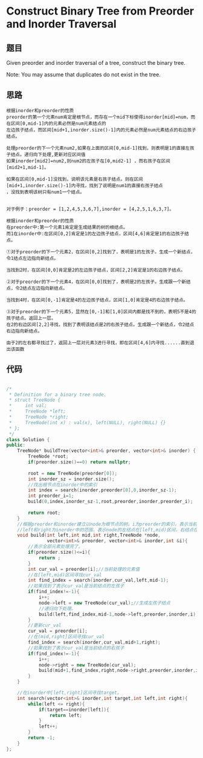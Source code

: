 # Construct Binary Tree from Preorder and Inorder Traversal


## 题目

Given preorder and inorder traversal of a tree, construct the binary tree.

Note:
You may assume that duplicates do not exist in the tree.

## 思路

    根据inorder和preorder的性质
    preorder的第一个元素num肯定是根节点，而存在一个mid下标使得inorder[mid]=num，而在区间[0,mid-1]内的元素必然是num元素结点的
    左边孩子结点，而区间[mid+1,inorder.size()-1]内的元素必然是num元素结点的右边孩子结点。
    
    处理preorder的下一个元素num2,如果在上面的区间[0,mid-1]找到，则表明是1的直接左孩子结点。递归向下处理,更新对应区间值
    如果inorder[mid2]=num2,则num2的左孩子在[0,mid2-1] ，而右孩子在区间[mid2+1,mid-1]。
    
    如果在区间[0,mid-1]没找到，说明该元素是右孩子结点。则在区间[mid+1,inorder.size()-1]内寻找，找到了说明是num1的直接右孩子结点
    ，没找到表明该树只有num1一个结点。


    对于例子：preorder = [1,2,4,5,3,6,7],inorder = [4,2,5,1,6,3,7]。
    
    根据inorder和preorder的性质
    在preorder中:第一个元素1肯定是生成结果的树的根结点。
    而1在inorder中:在区间[0,2]肯定是1的左边孩子结点，区间[4,6]肯定是1的右边孩子结点。
    
    ①对于preorder的下一个元素2，在区间[0,2]找到了，表明是1的左孩子。生成一个新结点，令1结点左边指向新结点。
  
    当找到2时，在区间[0,0]肯定是2的左边孩子结点，区间[2,2]肯定是1的右边孩子结点。
    
    ②对于preorder的下一个元素4，在区间[0,0]找到了，表明是2的左孩子。生成跟一个新结点，令2结点左边指向新结点。
    
    当找到4时，在区间[0,-1]肯定是4的左边孩子结点，区间[1,0]肯定是4的右边孩子结点。
    
    ③对于preorder的下一个元素5，显然在[0,-1]和[1,0]区间内都是找不到的，表明5不是4的孩子结点。返回上一层。
    在2的右边区间[2,2]寻找，找到了表明该结点是2的右孩子结点。生成跟一个新结点，令2结点右边指向新结点。
    
    由于2的左右都寻找过了，返回上一层对元素3进行寻找，即在区间[4,6]内寻找......直到退出该函数
    
    


## 代码

```cpp

/*
 * Definition for a binary tree node.
 * struct TreeNode {
 *     int val;
 *     TreeNode *left;
 *     TreeNode *right;
 *     TreeNode(int x) : val(x), left(NULL), right(NULL) {}
 * };
 */
class Solution {
public:
    TreeNode* buildTree(vector<int>& preorder, vector<int>& inorder) {
        TreeNode *root;
        if(preorder.size()==0) return nullptr;
        
        root = new TreeNode(preorder[0]);
        int inorder_sz = inorder.size();
        //找出根节点在inorder中的索引
        int index = search(inorder,preorder[0],0,inorder_sz-1);
        int preorder_i=1;
        build(0,index,inorder_sz-1,root,preorder,inorder,preorder_i);
        
        return root;
    }
    //根据preorder和inorder建立以node为根节点的树。i为preorder的索引，表示当前处理的元素。
    //left和right为inorder中的范围，表示node的左结点在[left,mid)区间，右结点在(mid,right]之间。
    void build(int left,int mid,int right,TreeNode *node,
               vector<int>& preorder, vector<int>& inorder,int &i){
        //表示全部元素处理完了。
        if(preorder.size()<=i){
            return ;
        }
        int cur_val = preorder[i];//当前处理的元素值
        //在[left,mid)区间寻找cur_val
        int find_index = search(inorder,cur_val,left,mid-1);
        //如果找到了表示cur_val是当前结点的左孩子
        if(find_index!=-1){
            i++;
            node->left = new TreeNode(cur_val);//生成左孩子结点
            //递归向下处理。
            build(left,find_index,mid-1,node->left,preorder,inorder,i);
        }
        //更新cur_val
        cur_val = preorder[i];
        //在(mid,right]区间寻找cur_val
        find_index = search(inorder,cur_val,mid+1,right);
        //如果找到了表示cur_val是当前结点的右孩子
        if(find_index!=-1){
            i++;
            node->right = new TreeNode(cur_val);
            build(mid+1,find_index,right,node->right,preorder,inorder,i);
        }   
    }

    //在inorder中[left,right]区间寻找target。    
    int search(vector<int>& inorder,int target,int left,int right){
        while(left <= right){
            if(target==inorder[left]){
                return left;
            }
            left++;
        }
        return -1;
    }
};


```
